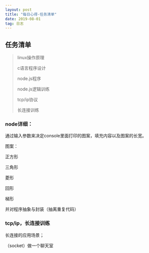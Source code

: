 ```yaml
---
layout: post
title: "每日心得-任务清单"
date: 2019-08-01
tag: 日志
---
```




## 任务清单



> linux操作原理
>
> c语言程序设计
>
> node.js程序
>
> node.js逻辑训练
>
> tcp/ip协议
>
> 长连接训练



### node详细：

 通过输入参数来决定console里面打印的图案，填充内容以及图案的长宽。

图案：

正方形

三角形

菱形

回形

梯形

并对程序抽象与封装（抽离重复代码）



### tcp/ip，长连接训练

长连接的应用场景；

（socket）做一个聊天室

